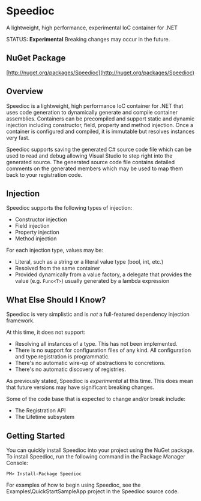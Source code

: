 # Speedioc #

A lightweight, high performance, experimental IoC container for .NET

STATUS: **Experimental**
Breaking changes may occur in the future.

NuGet Package
-------------

[http://nuget.org/packages/Speedioc](http://nuget.org/packages/Speedioc)


Overview
--------

Speedioc is a lightweight, high performance IoC container for .NET 
that uses code generation to dynamically generate and compile container 
assemblies. Containers can be precompiled and support static and dynamic 
injection including constructor, field, property and method injection. 
Once a container is configured and compiled, it is immutable but 
resolves instances very fast.

Speedioc supports saving the generated C# source code file which can be 
used to read and debug allowing Visual Studio to step right into the 
generated source. The generated source code file contains detailed 
comments on the generated members which may be used to map them back to 
your registration code.


Injection
---------

Speedioc supports the following types of injection:

- Constructor injection
- Field injection
- Property injection
- Method injection

For each injection type, values may be:

- Literal, such as a string or a literal value type (bool, int, etc.)
- Resolved from the same container
- Provided dynamically from a value factory, a delegate that provides 
  the value (e.g. `Func<T>`) usually generated by a lambda expression


What Else Should I Know?
------------------------

Speedioc is very simplistic and is *not* a full-featured dependency 
injection framework. 

At this time, it does not support:

- Resolving all instances of a type. This has not been implemented.
- There is no support for configuration files of any kind. 
  All configuration and type registration is programmatic.
- There's no automatic wire-up of abstractions to concretions.
- There's no automatic discovery of registries.

As previously stated, Speedioc is *experimental* at this time. 
This does mean that future versions may have significant breaking changes. 

Some of the code base that is expected to change and/or break include:

- The Registration API
- The Lifetime subsystem


Getting Started
---------------

You can quickly install Speedioc into your project using the NuGet package.
To install Speedioc, run the following command in the Package Manager Console:

`PM> Install-Package Speedioc`

For examples of how to begin using Speedioc, see the Examples\QuickStartSampleApp 
project in the Speedioc source code.

